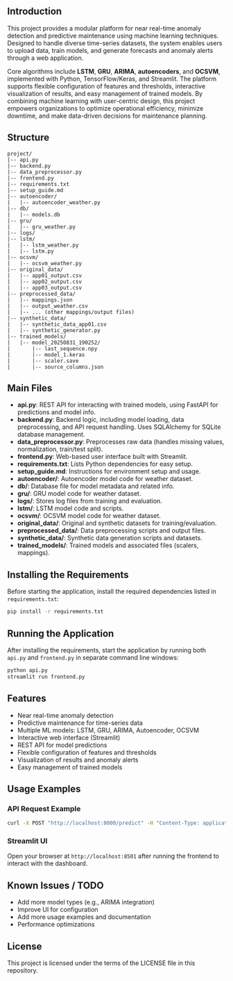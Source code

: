 ## Introduction

This project provides a modular platform for near real-time anomaly detection and predictive maintenance using machine learning techniques. Designed to handle diverse time-series datasets, the system enables users to upload data, train models, and generate forecasts and anomaly alerts through a web application.

Core algorithms include **LSTM**, **GRU**, **ARIMA**, **autoencoders**, and **OCSVM**, implemented with Python, TensorFlow/Keras, and Streamlit. The platform supports flexible configuration of features and thresholds, interactive visualization of results, and easy management of trained models. By combining machine learning with user-centric design, this project empowers organizations to optimize operational efficiency, minimize downtime, and make data-driven decisions for maintenance planning.

## Structure

```
project/
|-- api.py
|-- backend.py
|-- data_preprocessor.py
|-- frontend.py
|-- requirements.txt
|-- setup_guide.md
|-- autoencoder/
|   |-- autoencoder_weather.py
|-- db/
|   |-- models.db
|-- gru/
|   |-- gru_weather.py
|-- logs/
|-- lstm/
|   |-- lstm_weather.py
|   |-- lstm.py
|-- ocsvm/
|   |-- ocsvm_weather.py
|-- original_data/
|   |-- app01_output.csv
|   |-- app02_output.csv
|   |-- app03_output.csv
|-- preprocessed_data/
|   |-- mappings.json
|   |-- output_weather.csv
|   |-- ... (other mappings/output files)
|-- synthetic_data/
|   |-- synthetic_data_app01.csv
|   |-- synthetic_generator.py
|-- trained_models/
|   |-- model_20250831_190252/
|       |-- last_sequence.npy
|       |-- model_1.keras
|       |-- scaler.save
|       |-- source_columns.json
```

## Main Files

- **api.py**: REST API for interacting with trained models, using FastAPI for predictions and model info.
- **backend.py**: Backend logic, including model loading, data preprocessing, and API request handling. Uses SQLAlchemy for SQLite database management.
- **data_preprocessor.py**: Preprocesses raw data (handles missing values, normalization, train/test split).
- **frontend.py**: Web-based user interface built with Streamlit.
- **requirements.txt**: Lists Python dependencies for easy setup.
- **setup_guide.md**: Instructions for environment setup and usage.
- **autoencoder/**: Autoencoder model code for weather dataset.
- **db/**: Database file for model metadata and related info.
- **gru/**: GRU model code for weather dataset.
- **logs/**: Stores log files from training and evaluation.
- **lstm/**: LSTM model code and scripts.
- **ocsvm/**: OCSVM model code for weather dataset.
- **original_data/**: Original and synthetic datasets for training/evaluation.
- **preprocessed_data/**: Data preprocessing scripts and output files.
- **synthetic_data/**: Synthetic data generation scripts and datasets.
- **trained_models/**: Trained models and associated files (scalers, mappings).

## Installing the Requirements

Before starting the application, install the required dependencies listed in `requirements.txt`:

```bash
pip install -r requirements.txt
```

## Running the Application

After installing the requirements, start the application by running both `api.py` and `frontend.py` in separate command line windows:

```bash
python api.py
streamlit run frontend.py
```

## Features

- Near real-time anomaly detection
- Predictive maintenance for time-series data
- Multiple ML models: LSTM, GRU, ARIMA, Autoencoder, OCSVM
- Interactive web interface (Streamlit)
- REST API for model predictions
- Flexible configuration of features and thresholds
- Visualization of results and anomaly alerts
- Easy management of trained models

## Usage Examples

### API Request Example
```bash
curl -X POST "http://localhost:8000/predict" -H "Content-Type: application/json" -d '{"data": [ ... ]}'
```

### Streamlit UI
Open your browser at `http://localhost:8501` after running the frontend to interact with the dashboard.


## Known Issues / TODO

- Add more model types (e.g., ARIMA integration)
- Improve UI for configuration
- Add more usage examples and documentation
- Performance optimizations


## License

This project is licensed under the terms of the LICENSE file in this repository.